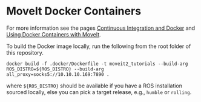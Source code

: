 # MoveIt Docker Containers


For more information see the pages [Continuous Integration and Docker](http://moveit.ros.org/documentation/contributing/continuous_integration.html) and [Using Docker Containers with MoveIt](https://moveit.picknik.ai/main/doc/how_to_guides/how_to_setup_docker_containers_in_ubuntu.html).

To build the Docker image locally, run the following from the root folder of this repository.

    docker build -f .docker/Dockerfile -t moveit2_tutorials --build-arg ROS_DISTRO=${ROS_DISTRO} --build-arg all_proxy=socks5://10.10.10.169:7890 .

where `${ROS_DISTRO}` should be available if you have a ROS installation sourced locally, else you can pick a target release, e.g., `humble` or `rolling`.
